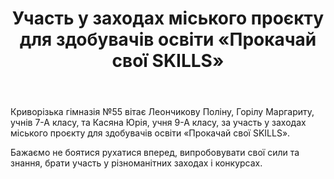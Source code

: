 ﻿---
title: Участь у заходах міського проєкту для здобувачів освіти «Прокачай свої SKILLS»
---

Криворізька гімназія №55 вітає Леончикову Поліну, Горілу Маргариту, учнів 7-А класу, та Касяна Юрія, учня 9-А класу, за участь у заходах міського проєкту для здобувачів освіти «Прокачай свої SKILLS».

Бажаємо не боятися рухатися вперед, випробовувати свої сили та знання, брати участь у різноманітних заходах і конкурсах.

<slideshow />
